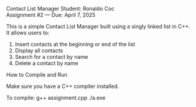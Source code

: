 Contact List Manager 
Student: Ronaldo Coc  
Assignment #2 — Due: April 7, 2025

This is a simple Contact List Manager built using a singly linked list in C++. It allows users to:

1. Insert contacts at the beginning or end of the list  
2. Display all contacts  
3. Search for a contact by name  
4. Delete a contact by name  

How to Compile and Run

Make sure you have a C++ compiler installed.

To compile:
g++ assignment.cpp
./a.exe

